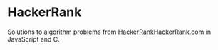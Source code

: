 # HackerRank

Solutions to algorithm problems from [HackerRank](https://www.hackerrank.com)HackerRank.com in JavaScript and C.

